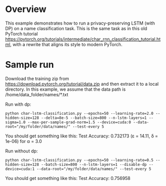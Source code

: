 # Overview

This example demonstrates how to run a privacy-preserving LSTM (with DP) on a name classification task. This is the same task as in this old PyTorch tutorial https://pytorch.org/tutorials/intermediate/char_rnn_classification_tutorial.html, with a rewrite that aligns its style to modern PyTorch.

# Sample run

Download the training zip from https://download.pytorch.org/tutorial/data.zip and then extract it to a local directory. In this example, we assume that the data path is /home/data_folder/names/*.txt

Run with dp:

```
python char-lstm-classification.py --epochs=50 --learning-rate=2.0 --hidden-size=128 --delta=8e-5 --batch-size=800 --n-lstm-layers=1 --sigma=1.0 --max-per-sample-grad-norm=1.5 --device=cuda:0 --data-root="/my/folder/data/names/" --test-every 5
```

You should get something like this: Test Accuracy: 0.732173 (ε = 14.11, δ = 1e-06) for α = 3.0

Run without dp:

```
python char-lstm-classification.py --epochs=50 --learning-rate=0.5 --hidden-size=128 --batch-size=800 --n-lstm-layers=1 --disable-dp --device=cuda:1 --data-root="/my/folder/data/names/" --test-every 5
```
You should get something like this: Test Accuracy: 0.756958
